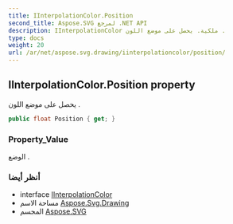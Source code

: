 ```yaml
---
title: IInterpolationColor.Position
second_title: Aspose.SVG لمرجع .NET API
description: IInterpolationColor ملكية. يحصل على موضع اللون .
type: docs
weight: 20
url: /ar/net/aspose.svg.drawing/iinterpolationcolor/position/
---
```

## IInterpolationColor.Position property

يحصل على موضع اللون .

```csharp
public float Position { get; }
```

### Property_Value

الوضع .

### أنظر أيضا

* interface [IInterpolationColor](../)
* مساحة الاسم [Aspose.Svg.Drawing](../../iinterpolationcolor/)
* المجسم [Aspose.SVG](../../../)


